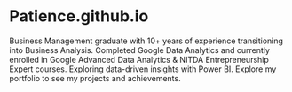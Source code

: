 # Patience.github.io
Business Management graduate with 10+ years of experience transitioning into Business Analysis. Completed Google Data Analytics and currently enrolled in Google Advanced Data Analytics &amp; NITDA Entrepreneurship Expert courses. Exploring data-driven insights with Power BI. Explore my portfolio to see my projects and achievements.
